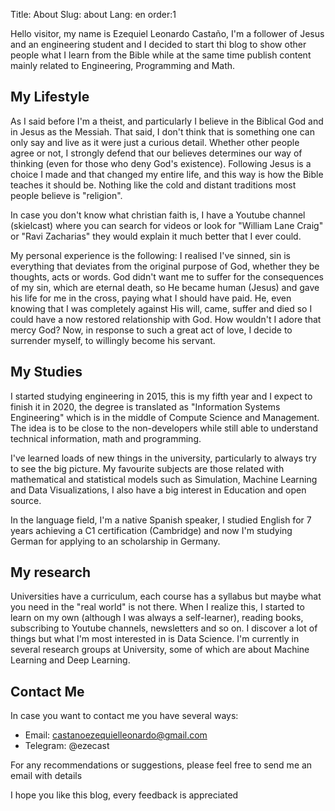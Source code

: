 Title: About
Slug: about
Lang: en
order:1

Hello visitor, my name is Ezequiel Leonardo Castaño, I'm a follower of Jesus and an engineering student and I decided to start thi blog to show other people what I learn from the Bible while at the same time publish content mainly related to Engineering, Programming and Math.

## My Lifestyle

As I said before I'm a theist, and particularly I believe in the Biblical God and in Jesus as the Messiah. That said, I don't think that is something one can only say and live as it were just a curious detail. Whether other people agree or not, I strongly defend that our believes determines our way of thinking (even for those who deny God's existence). Following Jesus is a choice I made and that changed my entire life, and this way is how the Bible teaches it should be. Nothing like the cold and distant traditions most people believe is "religion".

In case you don't know what christian faith is, I have a Youtube channel (skielcast) where you can search for videos or look for "William Lane Craig" or "Ravi Zacharias" they would explain it much better that I ever could.

My personal experience is the following: I realised I've sinned, sin is everything that deviates from the original purpose of God, whether they be thoughts, acts or words. God didn't want me to suffer for the consequences of my sin, which are eternal death, so He became human (Jesus) and gave his life for me in the cross, paying what I should have paid. He, even knowing that I was completely against His will, came, suffer and died so I could have a now restored relationship with God. How wouldn't I adore that mercy God? Now, in response to such a great act of love, I decide to surrender myself, to willingly become his servant.

## My Studies

I started studying engineering in 2015, this is my fifth year and I expect to finish it in 2020, the degree is translated as "Information Systems Engineering" which is in the middle of Compute Science and Management. The idea is to be close to the non-developers while still able to understand technical information, math and programming.

I've learned loads of new things in the university, particularly to always try to see the big picture. My favourite subjects are those related with mathematical and statistical models such as Simulation, Machine Learning and Data Visualizations, I also have a big interest in Education and open source.

In the language field, I'm a native Spanish speaker, I studied English for 7 years achieving a C1 certification (Cambridge) and now I'm studying German for applying to an scholarship in Germany.

## My research

Universities have a curriculum, each course has a syllabus but maybe what you need in the "real world" is not there. When I realize this, I started to learn on my own (although I was always a self-learner), reading books, subscribing to Youtube channels, newsletters and so on. I discover a lot of things but what I'm most interested in is Data Science. I'm currently in several research groups at University, some of which are about Machine Learning and Deep Learning.

## Contact Me

In case you want to contact me you have several ways:

- Email: castanoezequielleonardo@gmail.com
- Telegram: @ezecast

For any recommendations or suggestions, please feel free to send me an email with details

I hope you like this blog, every feedback is appreciated